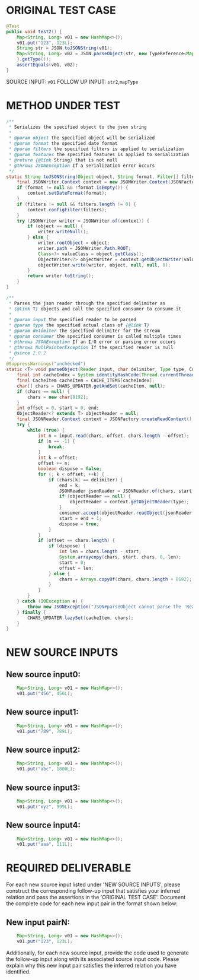 # ORIGINAL TEST CASE
```java
@Test
public void test2() {
    Map<String, Long> v01 = new HashMap<>();
    v01.put("123", 123L);
    String str = JSON.toJSONString(v01);
    Map<String, Long> v02 = JSON.parseObject(str, new TypeReference<Map<String, Long>>() {
    }.getType());
    assertEquals(v01, v02);
}

```
SOURCE INPUT: `v01`
FOLLOW UP INPUT: `str2`,`mapType`


# METHOD UNDER TEST
```java
/**
 * Serializes the specified object to the json string
 *
 * @param object the specified object will be serialized
 * @param format the specified date format
 * @param filters the specified filters is applied to serialization
 * @param features the specified features is applied to serialization
 * @return {@link String} that is not null
 * @throws JSONException If a serialization error occurs
 */
static String toJSONString(Object object, String format, Filter[] filters, JSONWriter.Feature... features) {
    final JSONWriter.Context context = new JSONWriter.Context(JSONFactory.defaultObjectWriterProvider, features);
    if (format != null && !format.isEmpty()) {
        context.setDateFormat(format);
    }
    if (filters != null && filters.length != 0) {
        context.configFilter(filters);
    }
    try (JSONWriter writer = JSONWriter.of(context)) {
        if (object == null) {
            writer.writeNull();
        } else {
            writer.rootObject = object;
            writer.path = JSONWriter.Path.ROOT;
            Class<?> valueClass = object.getClass();
            ObjectWriter<?> objectWriter = context.getObjectWriter(valueClass, valueClass);
            objectWriter.write(writer, object, null, null, 0);
        }
        return writer.toString();
    }
}

/**
 * Parses the json reader through the specified delimiter as
 * {@link T} objects and call the specified consumer to consume it
 *
 * @param input the specified reader to be parsed
 * @param type the specified actual class of {@link T}
 * @param delimiter the specified delimiter for the stream
 * @param consumer the specified consumer is called multiple times
 * @throws JSONException If an I/O error or parsing error occurs
 * @throws NullPointerException If the specified reader is null
 * @since 2.0.2
 */
@SuppressWarnings("unchecked")
static <T> void parseObject(Reader input, char delimiter, Type type, Consumer<T> consumer) {
    final int cacheIndex = System.identityHashCode(Thread.currentThread()) & (CACHE_ITEMS.length - 1);
    final CacheItem cacheItem = CACHE_ITEMS[cacheIndex];
    char[] chars = CHARS_UPDATER.getAndSet(cacheItem, null);
    if (chars == null) {
        chars = new char[8192];
    }
    int offset = 0, start = 0, end;
    ObjectReader<? extends T> objectReader = null;
    final JSONReader.Context context = JSONFactory.createReadContext();
    try {
        while (true) {
            int n = input.read(chars, offset, chars.length - offset);
            if (n == -1) {
                break;
            }
            int k = offset;
            offset += n;
            boolean dispose = false;
            for (; k < offset; ++k) {
                if (chars[k] == delimiter) {
                    end = k;
                    JSONReader jsonReader = JSONReader.of(chars, start, end - start, context);
                    if (objectReader == null) {
                        objectReader = context.getObjectReader(type);
                    }
                    consumer.accept(objectReader.readObject(jsonReader, type, null, 0));
                    start = end + 1;
                    dispose = true;
                }
            }
            if (offset == chars.length) {
                if (dispose) {
                    int len = chars.length - start;
                    System.arraycopy(chars, start, chars, 0, len);
                    start = 0;
                    offset = len;
                } else {
                    chars = Arrays.copyOf(chars, chars.length + 8192);
                }
            }
        }
    } catch (IOException e) {
        throw new JSONException("JSON#parseObject cannot parse the 'Reader' to '" + type + "'", e);
    } finally {
        CHARS_UPDATER.lazySet(cacheItem, chars);
    }
}

```


# NEW SOURCE INPUTS
## New source input0:
```java
    Map<String, Long> v01 = new HashMap<>();
    v01.put("456", 456L);
```

## New source input1:
```java
    Map<String, Long> v01 = new HashMap<>();
    v01.put("789", 789L);
```

## New source input2:
```java
    Map<String, Long> v01 = new HashMap<>();
    v01.put("abc", 1000L);
```

## New source input3:
```java
    Map<String, Long> v01 = new HashMap<>();
    v01.put("xyz", 999L);
```

## New source input4:
```java
    Map<String, Long> v01 = new HashMap<>();
    v01.put("aaa", 111L);
```



# REQUIRED DELIVERABLE
For each new source input listed under 'NEW SOURCE INPUTS', please construct the corresponding follow-up input that satisfies your inferred relation and pass the assertions in the 'ORIGINAL TEST CASE'. Document the complete code for each new input pair in the format shown below:
## New input pairN:
```java
    Map<String, Long> v01 = new HashMap<>();
    v01.put("123", 123L);
```

Additionally, for each new source input, provide the code used to generate the follow-up input along with its associated source input code. Please explain why this new input pair satisfies the inferred relation you have identified.
